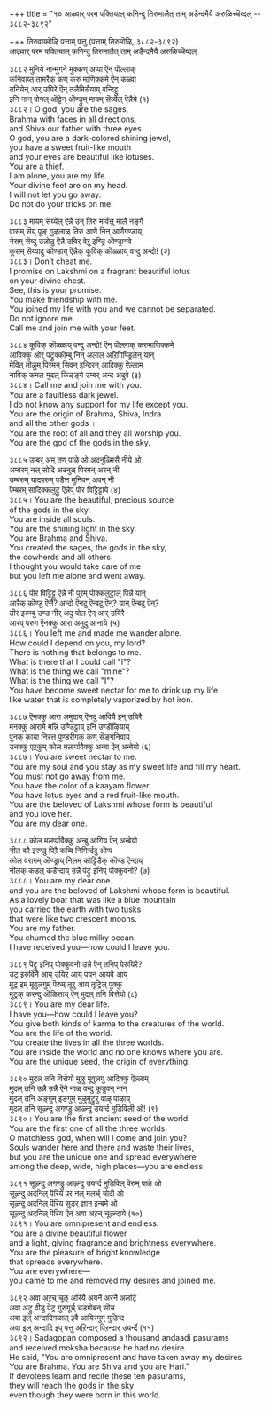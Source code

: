 +++
title = "१० आऴ्वार् परम पक्तियाल् कनिन्दु तिरुमालैत् ताम् अडैन्दमैयै अरुळिच्चॆय्दल् -- ३८८२-३८९२"

+++
तिरुवाय्मॊऴि पत्ताम् पत्तु (पत्ताम् तिरुमॊऴि, ३८८२-३८९२)  
आऴ्वार् परम पक्तियाल् कनिन्दु तिरुमालैत् ताम् अडैन्दमैयै अरुळिच्चॆय्दल्  

३८८२ मुनिये नान्मुगने मुक्कण् अप्पा ऎन् पॊल्लाक्  
कनिवाय्त् तामरैक् कण् करु माणिक्कमे ऎन् कळ्वा  
तनियेन् आर् उयिरे ऎन् तलैमिसैयाय् वन्दिट्टु  
इनि नान् पोगल् ऒट्टेन् ऒण्ड्रुम् मायम् सॆय्येल् ऎन्नैये (१)  
३८८२। O god, you are the sages,  
Brahma with faces in all directions,  
and Shiva our father with three eyes.  
O god, you are a dark-colored shining jewel,  
you have a sweet fruit-like mouth  
and your eyes are beautiful like lotuses.  
You are a thief.  
I am alone, you are my life.  
Your divine feet are on my head.  
I will not let you go away.  
Do not do your tricks on me.  

३८८३ मायम् सॆय्येल् ऎन्नै उन् तिरु मार्वत्तु मालै नङ्गै  
वासम् सॆय् पूङ् गुऴलाळ् तिरु आणै निन् आणैगण्डाय्  
नेसम् सॆय्दु उन्नोडु ऎन्नै उयिर् वेऱु इण्ड्रि ऒण्ड्रागवे  
कूसम् सॆय्यादु कॊण्डाय् ऎन्नैक् कूविक् कॊळ्ळाय् वन्दु अन्दो! (२)  
३८८३। Don’t cheat me.  
I promise on Lakshmi on a fragrant beautiful lotus  
on your divine chest.  
See, this is your promise.  
You make friendship with me.  
You joined my life with you and we cannot be separated.  
Do not ignore me.  
Call me and join me with your feet.  

३८८४ कूविक् कॊळ्ळाय् वन्दु अन्दो! ऎन् पॊल्लाक् करुमाणिक्कमे  
आविक्कु ओर् पट्रुक्कॊम्बु निन् अलाल् अऱिगिण्ड्रिलेन् यान्  
मेवित् तॊऴुम् पिरमन् सिवन् इन्दिरन् आदिक्कु ऎल्लाम्  
नाविक् कमल मुदल् किऴङ्गे उम्बर् अन्द अदुवे (३)  
३८८४। Call me and join me with you.  
You are a faultless dark jewel.  
I do not know any support for my life except you.  
You are the origin of Brahma, Shiva, Indra  
and all the other gods ।  
You are the root of all and they all worship you.  
You are the god of the gods in the sky.  

३८८५ उम्बर् अम् तण् पाऴे ओ अदनुळ्मिसै नीये ओ  
अम्बरम् नल् सोदि अदनुळ् पिरमन् अरन् नी  
उम्बरुम् यादवरुम् पडैत्त मुनिवन् अवन् नी  
ऎम्बरम् सादिक्कलुट्रु ऎन्नैप् पोर विट्टिट्टाये (४)  
३८८५। You are the beautiful, precious source  
of the gods in the sky.  
You are inside all souls.  
You are the shining light in the sky.  
You are Brahma and Shiva.  
You created the sages, the gods in the sky,  
the cowherds and all others.  
I thought you would take care of me  
but you left me alone and went away.  

३८८६ पोर विट्टिट्टु ऎन्नै नी पुऱम् पोक्कलुट्राल् पिन्नै यान्  
आरैक् कॊण्डु ऎत्तै? अन्दो ऎनदु ऎन्बदु ऎन्? यान् ऎन्बदु ऎन्?  
तीर इरुम्बु उण्ड नीर् अदु पोल ऎन् आर् उयिरै  
आरप् परुग ऎनक्कु आरा अमुदु आनाये (५)  
३८८६। You left me and made me wander alone.  
How could I depend on you, my lord?  
There is nothing that belongs to me.  
What is there that I could call "I"?  
What is the thing we call "mine"?  
What is the thing we call "I"?  
You have become sweet nectar for me to drink up my life  
like water that is completely vaporized by hot iron.  

३८८७ ऎनक्कु आरा अमुदाय् ऎनदु आवियै इन् उयिरै  
मनक्कु आरामै मन्नि उण्डिट्टाय् इनि उण्डॊऴियाय्  
पुनक् काया निऱत्त पुण्डरीगक् कण् सॆङ्गनिवाय्  
उनक्कु एऱ्‌कुम् कोल मलर्प्पावैक्कु अन्बा ऎन् अन्बेयो (६)  
३८८७। You are sweet nectar to me.  
You are my soul and you stay as my sweet life and fill my heart.  
You must not go away from me.  
You have the color of a kaayam flower.  
You have lotus eyes and a red fruit-like mouth.  
You are the beloved of Lakshmi whose form is beautiful  
and you love her.  
You are my dear one.  

३८८८ कोल मलर्प्पावैक्कु अन्बु आगिय ऎन् अन्बेयो  
नील वरै इरण्डु पिऱै कव्वि निमिर्न्ददु ऒप्प  
कोल वरागम् ऒण्ड्राय् निलम् कोट्टिडैक् कॊण्ड ऎन्दाय्  
नीलक् कडल् कडैन्दाय् उन्नै पॆट्रु इनिप् पोक्कुवनो? (७)  
३८८८। You are my dear one  
and you are the beloved of Lakshmi whose form is beautiful.  
As a lovely boar that was like a blue mountain  
you carried the earth with two tusks  
that were like two crescent moons.  
You are my father.  
You churned the blue milky ocean.  
I have received you—how could I leave you.  

३८८९ पॆट्रु इनिप् पोक्कुवनो उन्नै ऎन् तनिप् पेरुयिरै?  
उट्र इरुविनै आय् उयिर् आय् पयन् आयवै आय्  
मुट्र इम् मूवुलगुम् पॆरुम् तूऱु आय् तूट्रिल् पुक्कु  
मुट्रक् करन्दु ऒळित्ताय् ऎन् मुदल् तनि वित्तेयो (८)  
३८८९। You are my dear life.  
I have you—how could I leave you?  
You give both kinds of karma to the creatures of the world.  
You are the life of the world.  
You create the lives in all the three worlds.  
You are inside the world and no one knows where you are.  
You are the unique seed, the origin of everything.  

३८९० मुदल् तनि वित्तेयो मुऴु मूवुलगु आदिक्कु ऎल्लाम्  
मुदल् तनि उन्नै उन्नै ऎनै नाळ् वन्दु कूडुवन् नान्  
मुदल् तनि अङ्गुम् इङ्गुम् मुऴुमुट्रुऱु वाऴ् पाऴाय्  
मुदल् तनि सूऴ्न्दु अगण्ड्रु आऴ्न्दु उयर्न्द मुडिविली ओ! (९)  
३८९०। You are the first ancient seed of the world.  
You are the first one of all the three worlds.  
O matchless god, when will I come and join you?  
Souls wander here and there and waste their lives,  
but you are the unique one and spread everywhere  
among the deep, wide, high places—you are endless.  

३८९१ सूऴ्न्दु अगण्ड्रु आऴ्न्दु उयर्न्द मुडिविल् पॆरुम् पाऴे ओ  
सूऴ्न्दु अदनिल् पॆरिय पर नल् मलर्च् चोदी ओ  
सूऴ्न्दु अदनिल् पॆरिय सुडर् ज्ञान इन्बमे ओ  
सूऴ्न्दु अदनिल् पॆरिय ऎन् अवा अऱच् चूऴ्न्दाये (१०)  
३८९१। You are omnipresent and endless.  
You are a divine beautiful flower  
and a light, giving fragrance and brightness everywhere.  
You are the pleasure of bright knowledge  
that spreads everywhere.  
You are everywhere—  
you came to me and removed my desires and joined me.  

३८९२ अवा अऱच् चूऴ् अरियै अयनै अरनै अलट्रि  
अवा अट्रु वीडु पॆट्र गुरुगूर्च् चडगोबन् सॊन्न  
अवा इल् अन्दादिगळाल् इवै आयिरमुम् मुडिन्द  
अवा इल् अन्दादि इप् पत्तु अऱिन्दार् पिऱन्दार् उयर्न्दे (११)  
३८९२। Saḍagopan composed a thousand andaadi pasurams  
and received moksha because he had no desire.  
He said, "You are omnipresent and have taken away my desires.  
You are Brahma. You are Shiva and you are Hari."  
If devotees learn and recite these ten pasurams,  
they will reach the gods in the sky  
even though they were born in this world.  